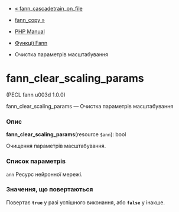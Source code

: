 - [« fann_cascadetrain_on_file](function.fann-cascadetrain-on-file.md)
- [fann_copy »](function.fann-copy.md)

- [PHP Manual](index.md)
- [Функції Fann](ref.fann.md)
- Очистка параметрів масштабування

# fann_clear_scaling_params

(PECL fann u003d 1.0.0)

fann_clear_scaling_params — Очистка параметрів масштабування

### Опис

**fann_clear_scaling_params**(resource `$ann`): bool

Очищення параметрів масштабування.

### Список параметрів

`ann`
Ресурс нейронної мережі.

### Значення, що повертаються

Повертає **`true`** у разі успішного виконання, або **`false`** у
інакше.
